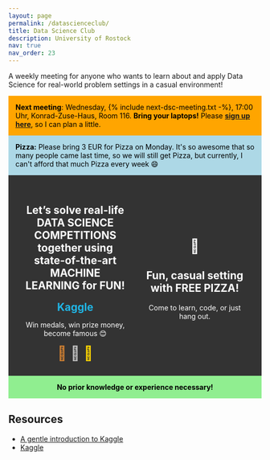 ```yaml
---
layout: page
permalink: /datascienceclub/
title: Data Science Club
description: University of Rostock
nav: true
nav_order: 23
---
```


<!-- <img src="/assets/img/datascienceclub/kaggle_pizza.png" style="float: right; width:100%"/> -->
<!-- % next_meeting: see includes/next-dsc-meeting.txt -->

A weekly meeting for anyone who wants to learn about and apply Data Science for real-world problem settings in a casual environment!

<div style="background-color:orange; color: black; padding: 1em">
    <strong>Next meeting</strong>: Wednesday, {% include next-dsc-meeting.txt -%}, 17:00 Uhr, Konrad-Zuse-Haus, Room 116. <strong>Bring your laptops!</strong>
    Please <a href="https://docs.google.com/forms/d/e/1FAIpQLSfl6HbEX4FjS4U_16XDFxszbY0mImSRmQzLRquIjJME8I8B7g/viewform?usp=sf_link"><b>sign up here</b></a>, so I can plan a little.
</div>

<div class="data-visualization" id="viz"></div>

<script src="https://cdn.jsdelivr.net/npm/d3@7"></script>
<script>
// Create an animated data visualization
const viz = d3.select("#viz");
const width = viz.node().getBoundingClientRect().width;
const height = 200;
const margin = {top: 20, right: 20, bottom: 20, left: 20};

const svg = viz.append("svg")
    .attr("width", width)
    .attr("height", height);

const data = Array.from({length: 50}, (_, i) => ({
    x: i,
    y: Math.sin(i * 0.2) * 30 + 50 + Math.random() * 10
}));

const xScale = d3.scaleLinear()
    .domain([0, data.length - 1])
    .range([margin.left, width - margin.right]);

const yScale = d3.scaleLinear()
    .domain([0, 100])
    .range([height - margin.bottom, margin.top]);

const line = d3.line()
    .x(d => xScale(d.x))
    .y(d => yScale(d.y))
    .curve(d3.curveNatural);

const path = svg.append("path")
    .datum(data)
    .attr("fill", "none")
    .attr("stroke", "#ff6e40")
    .attr("stroke-width", 3)
    .attr("d", line);

const pathLength = path.node().getTotalLength();

path
    .attr("stroke-dasharray", pathLength)
    .attr("stroke-dashoffset", pathLength)
    .transition()
    .duration(2000)
    .ease(d3.easeLinear)
    .attr("stroke-dashoffset", 0)
    .on("end", function repeat() {
        d3.select(this)
            .attr("stroke-dashoffset", pathLength)
            .transition()
            .duration(2000)
            .ease(d3.easeLinear)
            .attr("stroke-dashoffset", 0)
            .on("end", repeat);
    });

// Add floating particles
const particles = svg.selectAll(".particle")
    .data(Array(10).fill())
    .enter()
    .append("circle")
    .attr("class", "particle")
    .attr("r", 3)
    .attr("fill", "#1e3d59")
    .attr("cx", () => Math.random() * width)
    .attr("cy", () => Math.random() * height);

function animateParticles() {
    particles
        .transition()
        .duration(3000)
        .attr("cx", () => Math.random() * width)
        .attr("cy", () => Math.random() * height)
        .on("end", animateParticles);
}

animateParticles();
</script>


<div style="background-color:lightblue; color: black; padding: 1em">
    <strong>Pizza:</strong> Please bring 3 EUR for Pizza on Monday. It's so awesome that so many people came last time, so we will still get Pizza, but currently, I can't afford that much Pizza every week 😄
</div>

<div style="display: flex; align-items: center; justify-content: center; padding: 1em; background-color: #333; color: white;">
    <div style="flex: 1; text-align: center; padding: 1em;">
        <h2>Let’s solve real-life <strong>DATA SCIENCE COMPETITIONS</strong> together using state-of-the-art <strong>MACHINE LEARNING</strong> for FUN!</h2>
        <p><span style="font-weight: bold; font-size: 1.5em; color: #20B5E5;">Kaggle</span></p>
        <p>Win medals, win prize money, become famous 😊</p>
        <div style="font-size: 2em;">
            <span style="color: #CD7F32;">🥉</span>
            <span style="color: #C0C0C0;">🥈</span>
            <span style="color: #FFD700;">🥇</span>
        </div>
    </div>
    <div style="flex: 1; text-align: center; padding: 1em;">
        <p style="font-size: 2em;">🍕</p>
        <h2>Fun, casual setting with <strong>FREE PIZZA!</strong></h2>
        <p>Come to learn, code, or just hang out.</p>
    </div>
</div>
<div style="background-color:lightgreen; color: black; font-weight: bold; text-align: center; padding: 1em;">
    No prior knowledge or experience necessary!
</div>


## Resources

- [A gentle introduction to Kaggle](https://medium.datadriveninvestor.com/introduction-to-kaggle-for-beginners-in-machine-learning-and-data-science-865199d7ead2)
- [Kaggle](https://www.kaggle.com/)

<!-- 
## History

WS23/24

- 2024-03-04: New Members! Also looked into the [Harmful Brain Activity Classification Challenge](https://www.kaggle.com/competitions/hms-harmful-brain-activity-classification).
- 2024-02-26: 3 days left for the Kaggle February challenge on obesity risk prediction! Spoiler: The "weight" feature seems to be quite informative.
- 2024-02-19: Presentation about graph clustering, community detection and visualization.
- 2024-02-12: Started the next Kaggle Playground Challenge on multi-class obesity detection.
- 2024-02-05: João Saraiva gave an introduction to processing EEG data in Python.
- 2024-01-15: Agreed upon also working on group projects in addition to the Kaggle challenges. Would be interesting to hear teams present their progress.
- 2024-01-08: Ovarian Cancer Competition is closed - started looking for new competitions like [this one](https://www.kaggle.com/competitions/playground-series-s4e1).
- 2023-12-11: Looked into [Advent of Code](https://adventofcode.com/) Challenges. Also got familiar with pyvips to deal with huge Whole Slide Image PNG files.
- 2023-11-13: Continued to work on the ML tutorials and the ovarian cancer challenge. Apparently, the host plans to add label map annotations, rendering training approaches more efficient.
- 2023-11-06: First Meeting in WS23/24! Welcomed the new members and started to work on the [Ovarian Cancer Subtype Classification Challenge](https://www.kaggle.com/competitions/UBC-OCEAN).

SS23
- **30th meeting**: Monday, 03.07.2023, 19:00 Uhr, Konrad-Zuse-Haus, Room 116. Training first contrail model.
- **29th meeting**: Monday, 26.06.2023, 19:00 Uhr, Konrad-Zuse-Haus, Room 116. Debugging the contrail models.
- **28th meeting**: Monday, 19.06.2023, 19:00 Uhr, Konrad-Zuse-Haus, Room 116. Debugging the contrail models, trying out pytorch.
- **27th meeting**: Monday, 12.06.2023, 19:00 Uhr, Konrad-Zuse-Haus, Room 116. We have decided to try the contrail segmentation challenge. Developing first models and dataloader, trying pytorch for the first time.
- **26th meeting**: Monday, 05.06.2023, 18:00 Uhr, Konrad-Zuse-Haus, Room 116. Choosing a new competition. Our favorites are either sign language classification or contrail segmentation.
- **25th meeting**: Monday, 22.05.2023, 18:00 Uhr, Konrad-Zuse-Haus, Room 116. Making last changes to BirdCLEF competition, slightly improving our score. Next week we will choose a new competition.
- **24th meeting**: Monday, 15.05.2023, 18:00 Uhr, Konrad-Zuse-Haus, Room 116. Fixing issues with previous submission being too slow/having wrong csv format.
- **23rd meeting**: Monday, 08.05.2023, 18:00 Uhr, Konrad-Zuse-Haus, Room 116. First submission to BirdCLEF.
- **22nd meeting**: Monday, 24.04.2023, 18:00 Uhr, Konrad-Zuse-Haus, Room 116. Training models for BirdCLEF.
- **21st meeting**: Monday, 17.04.2023, 18:00 Uhr, Konrad-Zuse-Haus, Room 116. Fixing issues with jupyter lab.
- **20th meeting**: Monday, 03.04.2023, 18:00 Uhr, Konrad-Zuse-Haus, Room 116. Debugging GPU issues, setting up docker images, implementing preprocessing for BirdCLEF.

WS22/23
- **19th meeting**: Monday, 27.03.2023, 18:00 Uhr, Konrad-Zuse-Haus, Room 116. Training first models for BirdCLEF, debugging jupyter lab issues on GPU cluster.
- **18th meeting**: Monday, 20.03.2023, 19:00 Uhr, Konrad-Zuse-Haus, Room 116. Decided on new challenge [BirdCLEF](https://www.kaggle.com/competitions/birdclef-2023).
- **17th meeting**: Monday, 13.03.2023, 19:00 Uhr, Konrad-Zuse-Haus, Room 116. Deciding on a new kaggle challenge.
- **16th meeting**: Monday, 06.03.2023, 19:00 Uhr, Konrad-Zuse-Haus, Room 116. Discussing our results on the RSNA challenge; looking at new challenges.
- **15th meeting**: Monday, 27.02.2023, 19:00 Uhr, Konrad-Zuse-Haus, Room 116. Submitted our first submission on the RSNA Kaggle challenge!
- **14th meeting**: Monday, 20.02.2023, 19:00 Uhr, Konrad-Zuse-Haus, Room 116. Finally training on the cluster, formed a team for the competition.
- **13th meeting**: Monday, 13.02.2023, 19:00 Uhr, Konrad-Zuse-Haus, Room 116. Trying to train first model on the cluster.
- **12th meeting**: Monday, 06.02.2023, 19:00 Uhr, Konrad-Zuse-Haus, Room 116. Preparing first model for kubernetes.
- **11th meeting**: Monday, 30.01.2023, 19:00 Uhr, Konrad-Zuse-Haus, Room 116. We are working with our new cluster access.
- **10th meeting**: Monday, 23.01.2023, 19:00 Uhr, Konrad-Zuse-Haus, Room 116. Working on some fancy models for mamography images.
- **9th meeting**: Monday, 16.01.2023, 19:00 Uhr, Konrad-Zuse-Haus, Room 116. Trying out servers.
- **8th meeting**: Monday, 09.01.2023, 19:00 Uhr, Konrad-Zuse-Haus, Room 116. Lot's of people today, awesome!
- **7th meeting**: Monday, 02.01.2023, 18:00 Uhr, Konrad-Zuse-Haus, Room 116. Happy new year! We are getting back to coding again.
- **6th meeting**: Monday, 19.12.2022, 19:00 Uhr, Konrad-Zuse-Haus, Room 116. Everybody was happily looking at our Kaggle image dataset 😄
- **5th meeting**: Monday, 12.12.2022, 19:00 Uhr, Konrad-Zuse-Haus, Room 210. Our Discord is online now and we decided on our first joint [Kaggle](https://www.kaggle.com/) challenge!
- **4th meeting**: Monday, 05.12.2022, 19:00 Uhr, Konrad-Zuse-Haus, Room 210. We are getting a scoreboard! 😄
- **3rd meeting**: Monday, 28.11.2022, 19:00 Uhr, Konrad-Zuse-Haus, Room 210. We are starting to compete against each other, which is amazing! 🤩
- **2nd meeting**: Monday, 21.11.2022, 19:00 Uhr, Konrad-Zuse-Haus, Room 210. Today pretty much everyone submitted their first challenge! And we found a place to get cheaper Pizza 😁
- **1st meeting**: Monday, 14.11.2022, 19:00 Uhr, Konrad-Zuse-Haus, Room 210. It was a wonderful first meeting with more than 40 people attending! -->
